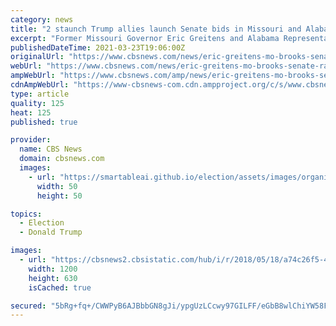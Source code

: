 ```yaml
---
category: news
title: "2 staunch Trump allies launch Senate bids in Missouri and Alabama"
excerpt: "Former Missouri Governor Eric Greitens and Alabama Representative Mo Brooks formally announced their Senate bids on Monday."
publishedDateTime: 2021-03-23T19:06:00Z
originalUrl: "https://www.cbsnews.com/news/eric-greitens-mo-brooks-senate-races-missouri-alabama/"
webUrl: "https://www.cbsnews.com/news/eric-greitens-mo-brooks-senate-races-missouri-alabama/"
ampWebUrl: "https://www.cbsnews.com/amp/news/eric-greitens-mo-brooks-senate-races-missouri-alabama/"
cdnAmpWebUrl: "https://www-cbsnews-com.cdn.ampproject.org/c/s/www.cbsnews.com/amp/news/eric-greitens-mo-brooks-senate-races-missouri-alabama/"
type: article
quality: 125
heat: 125
published: true

provider:
  name: CBS News
  domain: cbsnews.com
  images:
    - url: "https://smartableai.github.io/election/assets/images/organizations/cbsnews.com-50x50.jpg"
      width: 50
      height: 50

topics:
  - Election
  - Donald Trump

images:
  - url: "https://cbsnews2.cbsistatic.com/hub/i/r/2018/05/18/a74c26f5-446d-4e94-8638-a163d6f1a792/thumbnail/1200x630/e254686711c839dae283ca52575bf7bb/ap-18137642798547.jpg"
    width: 1200
    height: 630
    isCached: true

secured: "5bRg+fq+/CWWPyB6AJBbbGN8gJi/ypgUzLCcwy97GILFF/eGbB8wlChiYW58FSSKBVbv3Rxvrtzj3neICwukLXwqVJZ/o60JLYJYsnH22biPb/guAUpCOZTamMvnKxJW31TIfY7CcmXMPW33ZANWOIPUW+8YwpvYb8q+iqsAO5cd3pwnH475EPkTLD7XrtW8XztF5RPT1gPJGhjK3LpULv2DQCqgpIg+v4A8fexBx0ffeJupCqmBr8Ae0ahG4LCE9l09mOudPSJCL0YQ0DEEEiqzLmK0aEOmmji8mTJGR8843apfUw9Lkb+ofsPFWRvJ0J9t4DNgD+ENg6nEQNjNe2UbeSOfem0rhH2Bz0T8U0Q=;jNyPNDiNcwZ84r5XRtjB6w=="
---
```


